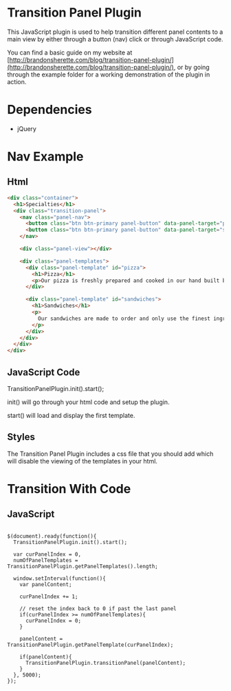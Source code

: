 # Transition Panel Plugin
This JavaScript plugin is used to help transition different panel contents to a 
main view by either through a button (nav) click or through JavaScript code.

You can find a basic guide on my website at [http://brandonsherette.com/blog/transition-panel-plugin/](http://brandonsherette.com/blog/transition-panel-plugin/), or 
by going through the example folder for a working demonstration of the plugin in action.

# Dependencies
* jQuery

# Nav Example

## Html
```html
<div class="container">
  <h1>Specialties</h1>
  <div class="transition-panel">
    <nav class="panel-nav">
      <button class="btn btn-primary panel-button" data-panel-target="pizza">Pizza</button>
      <button class="btn btn-primary panel-button" data-panel-target="sandwiches">Sandwiches</button>
    </nav>

    <div class="panel-view"></div>

    <div class="panel-templates">
      <div class="panel-template" id="pizza">
        <h1>Pizza</h1>
        <p>Our pizza is freshly prepared and cooked in our hand built brick fire oven!
      </div>

      <div class="panel-template" id="sandwiches">
        <h1>Sandwiches</h1>
        <p>
          Our sandwiches are made to order and only use the finest ingredients.
        </p>
      </div>
    </div>
  </div>
</div>
```

## JavaScript Code
TransitionPanelPlugin.init().start();

init() will go through your html code and setup the plugin.

start() will load and display the first template.

## Styles
The Transition Panel Plugin includes a css file that you should add which will disable 
the viewing of the templates in your html.


# Transition With Code
## JavaScript
<pre><code>
$(document).ready(function(){
  TransitionPanelPlugin.init().start();

  var curPanelIndex = 0,
  numOfPanelTemplates = TransitionPanelPlugin.getPanelTemplates().length;

  window.setInterval(function(){
    var panelContent;
          
    curPanelIndex += 1;

    // reset the index back to 0 if past the last panel
    if(curPanelIndex >= numOfPanelTemplates){
      curPanelIndex = 0;
    }

    panelContent = TransitionPanelPlugin.getPanelTemplate(curPanelIndex);

    if(panelContent){
      TransitionPanelPlugin.transitionPanel(panelContent);
    }
  }, 5000);
});
</code></pre>